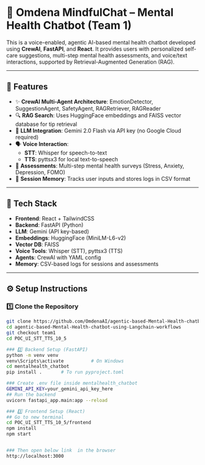 # 🧠 Omdena MindfulChat – Mental Health Chatbot (Team 1)

This is a voice-enabled, agentic AI-based mental health chatbot developed using **CrewAI**, **FastAPI**, and **React**. It provides users with personalized self-care suggestions, multi-step mental health assessments, and voice/text interactions, supported by Retrieval-Augmented Generation (RAG).

---

## 🚀 Features

- ✨ **CrewAI Multi-Agent Architecture**: EmotionDetector, SuggestionAgent, SafetyAgent, RAGRetriever, RAGReader
- 🔍 **RAG Search**: Uses HuggingFace embeddings and FAISS vector database for tip retrieval
- 🧠 **LLM Integration**: Gemini 2.0 Flash via API key (no Google Cloud required)
- 🗣️ **Voice Interaction**:
  - **STT**: Whisper for speech-to-text
  - **TTS**: pyttsx3 for local text-to-speech
- 🧪 **Assessments**: Multi-step mental health surveys (Stress, Anxiety, Depression, FOMO)
- 💾 **Session Memory**: Tracks user inputs and stores logs in CSV format

---

## 🧰 Tech Stack

- **Frontend**: React + TailwindCSS  
- **Backend**: FastAPI (Python)
- **LLM**: Gemini (API key-based)
- **Embeddings**: HuggingFace (MiniLM-L6-v2)
- **Vector DB**: FAISS
- **Voice Tools**: Whisper (STT), pyttsx3 (TTS)
- **Agents**: CrewAI with YAML config
- **Memory**: CSV-based logs for sessions and assessments

---

## ⚙️ Setup Instructions

### 1️⃣ Clone the Repository

```bash
git clone https://github.com/OmdenaAI/agentic-based-Mental-Health-chatbot-using-Langchain-workflows.git
cd agentic-based-Mental-Health-chatbot-using-Langchain-workflows
git checkout team1
cd POC_UI_STT_TTS_10_5

### 2️⃣ Backend Setup (FastAPI)
python -m venv venv
venv\Scripts\activate          # On Windows
cd mentalhealth_chatbot
pip install .       # To run pyproject.toml

### Create .env file inside mentalhealth_chatbot
GEMINI_API_KEY=your_gemini_api_key_here
## Run the backend
uvicorn fastapi_app.main:app --reload

### 3️⃣ Frontend Setup (React)
## Go to new terminal
cd POC_UI_STT_TTS_10_5/frontend
npm install
npm start


### Then open below link  in the browser
http://localhost:3000
